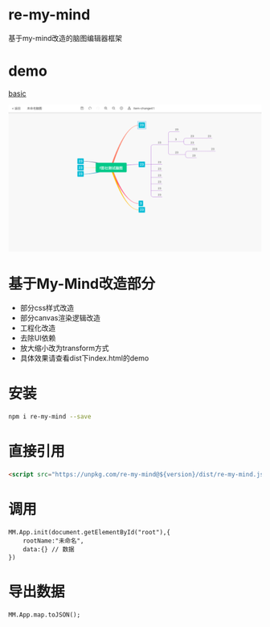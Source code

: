 # re-my-mind
基于my-mind改造的脑图编辑器框架

# demo
[basic](https://mizy.github.io/re-mind/dist/index.html)

[<img src="https://github.com/mizy/re-mind/blob/master/snapshot.png?raw=true" alt="Koni" width="800">](https://mizy.github.io/re-mind/dist/index.html)

# 基于My-Mind改造部分
* 部分css样式改造
* 部分canvas渲染逻辑改造
* 工程化改造
* 去除UI依赖
* 放大缩小改为transform方式
* 具体效果请查看dist下index.html的demo

# 安装
```sh
npm i re-my-mind --save
```
# 直接引用
```html
<script src="https://unpkg.com/re-my-mind@${version}/dist/re-my-mind.js"></script>
```

# 调用
```
MM.App.init(document.getElementById("root"),{
	rootName:"未命名",
	data:{} // 数据
})
```

# 导出数据
```
MM.App.map.toJSON();
```